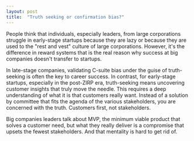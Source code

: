 ```yaml
---
layout: post
title:  "Truth seeking or confirmation bias?"
---
```


People think that individuals, especially leaders, from large corporations struggle in early-stage startups because they are lazy or because they are used to the "rest and vest" culture of large corporations. However, it's the difference in reward systems that is the real reason why success at big companies doesn't transfer to startups.

In late-stage companies, validating C-suite bias under the guise of truth-seeking is often the key to career success. In contrast, for early-stage startups, especially in the post-ZIRP era, truth-seeking means uncovering customer insights that truly move the needle. This requires a deep understanding of what it is that customers really want. Instead of a solution by committee that fits the agenda of the various stakeholders, you are concerned with the truth. Customers first, not stakeholders.

Big companies leaders talk about MVP, the minimum viable product that solves a customer need, but what they really deliver is a compromise that upsets the fewest stakeholders. And that mentality is hard to get rid of.
